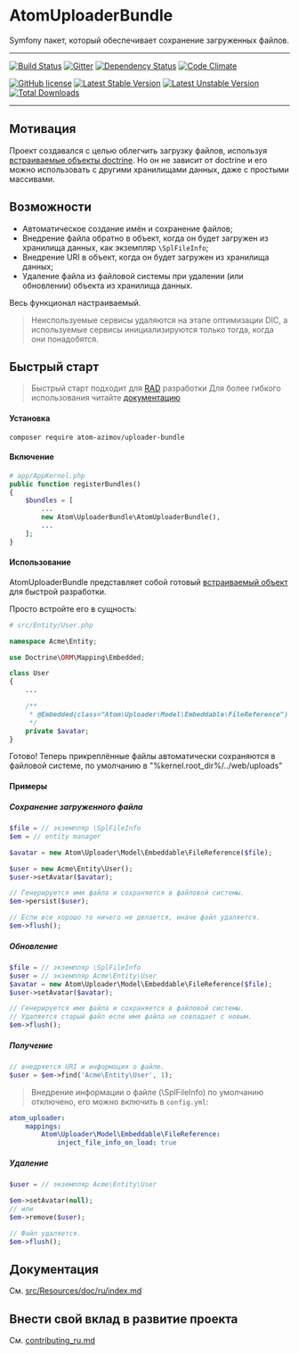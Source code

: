 AtomUploaderBundle
====

Symfony пакет, который обеспечивает сохранение загруженных файлов.

---

[![Build Status](https://travis-ci.org/atom-azimov/uploader-bundle.svg?branch=master)](https://travis-ci.org/atom-azimov/uploader-bundle)
[![Gitter](https://badges.gitter.im/atom-azimov/uploader-bundle.svg)](https://gitter.im/atom-azimov/uploader-bundle?utm_source=badge&utm_medium=badge&utm_campaign=pr-badge&utm_content=badge)
[![Dependency Status](https://www.versioneye.com/user/projects/56e910044e714c004f4d09be/badge.svg?style=flat)](https://www.versioneye.com/user/projects/56e910044e714c004f4d09be)
[![Code Climate](https://codeclimate.com/github/atom-azimov/uploader-bundle/badges/gpa.svg)](https://codeclimate.com/github/atom-azimov/uploader-bundle)

[![GitHub license](https://img.shields.io/badge/license-MIT-blue.svg)](LICENSE)
[![Latest Stable Version](https://poser.pugx.org/atom-azimov/uploader-bundle/v/stable)](https://packagist.org/packages/atom-azimov/uploader-bundle)
[![Latest Unstable Version](https://poser.pugx.org/atom-azimov/uploader-bundle/v/unstable)](https://packagist.org/packages/atom-azimov/uploader-bundle)
[![Total Downloads](https://poser.pugx.org/atom-azimov/uploader-bundle/downloads)](https://packagist.org/packages/atom-azimov/uploader-bundle)

---

Мотивация
---

Проект создавался с целью облегчить загрузку файлов, используя [встраиваемые объекты doctrine][embeddables].
Но он не зависит от doctrine и его можно использовать с другими хранилищами данных, даже с простыми массивами.

Возможности
---

- Автоматическое создание имён и сохранение файлов;
- Внедрение файла обратно в объект, когда он будет загружен из хранилища данных, как экземпляр `\SplFileInfo`;
- Внедрение URI в объект, когда он будет загружен из хранилища данных;
- Удаление файла из файловой системы при удалении (или обновлении) объекта из хранилища данных.

Весь функционал настраиваемый.

> Неиспользуемые сервисы удаляются на этапе оптимизации DIC, а используемые сервисы инициализируются только тогда, когда они понадобятся.

Быстрый старт
---

> Быстрый старт подходит для [RAD] разработки
> Для более гибкого использования читайте [документацию][documentation]

#### Установка

```
composer require atom-azimov/uploader-bundle
```

#### Включение

```php
# app/AppKernel.php
public function registerBundles()
{
    $bundles = [
        ...
        new Atom\UploaderBundle\AtomUploaderBundle(),
        ...
    ];
}
```

#### Использование

AtomUploaderBundle представляет собой готовый
[встраиваемый объект][embeddables] для быстрой разработки.

Просто встройте его в сущность:

```php
# src/Entity/User.php

namespace Acme\Entity;

use Doctrine\ORM\Mapping\Embedded;

class User
{
    ...

    /**
     * @Embedded(class="Atom\Uploader\Model\Embeddable\FileReference")
     */
    private $avatar;
}
```

Готово! Теперь прикреплённые файлы автоматически сохраняются в файловой системе,
по умолчанию в "%kernel.root_dir%/../web/uploads"

#### Примеры

##### Сохранение загруженного файла

```php
$file = // экземпляр \SplFileInfo
$em = // entity manager

$avatar = new Atom\Uploader\Model\Embeddable\FileReference($file);

$user = new Acme\Entity\User();
$user->setAvatar($avatar);

// Генерируется имя файла и сохраняется в файловой системы.
$em->persist($user);

// Если все хорошо то ничего не делается, иначе файл удаляется.
$em->flush();
```

##### Обновление

```php
$file = // экземпляр \SplFileInfo
$user = // экземпляр Acme\Entity\User
$avatar = new Atom\Uploader\Model\Embeddable\FileReference($file);
$user->setAvatar($avatar);

// Генерируется имя файла и сохраняется в файловой системы.
// Удаляется старый файл если имя файла не совпадает с новым.
$em->flush();
```

##### Получение

```php
// внедряется URI и информация о файле.
$user = $em->find('Acme\Entity\User', 1);
```

> Внедрение информации о файле (\SplFileInfo) по умолчанию отключено,
> его можно включить в `config.yml`:

```yaml
atom_uploader:
    mappings:
        Atom\Uploader\Model\Embeddable\FileReference:
            inject_file_info_on_load: true
```

##### Удаление

```php
$user = // экземпляр Acme\Entity\User

$em->setAvatar(null);
// или
$em->remove($user);

// Файл удаляется.
$em->flush();
```

Документация
---

См. [src/Resources/doc/ru/index.md][documentation]

Внести свой вклад в развитие проекта
---

См. [contributing_ru.md][contributing]

[embeddables]: http://doctrine-orm.readthedocs.org/projects/doctrine-orm/en/latest/tutorials/embeddables.html
[RAD]: https://ru.wikipedia.org/wiki/RAD_(%D0%BF%D1%80%D0%BE%D0%B3%D1%80%D0%B0%D0%BC%D0%BC%D0%B8%D1%80%D0%BE%D0%B2%D0%B0%D0%BD%D0%B8%D0%B5)
[documentation]: src/Resources/doc/ru/index.md
[contributing]: contributing_ru.md
